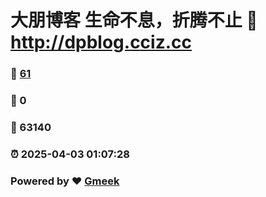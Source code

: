 # 大朋博客 生命不息，折腾不止 :link: http://dpblog.cciz.cc 
### :page_facing_up: [61](http://dpblog.cciz.cc/tag.html) 
### :speech_balloon: 0 
### :hibiscus: 63140 
### :alarm_clock: 2025-04-03 01:07:28 
### Powered by :heart: [Gmeek](https://github.com/Meekdai/Gmeek)
